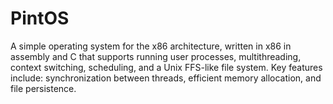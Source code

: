 PintOS 
=======================

A simple operating system for the x86 architecture, written in x86 in assembly and C that supports running user processes, multithreading, context switching, scheduling, and a Unix FFS-like file system. Key features include: synchronization between threads, efficient memory allocation, and file persistence. 
